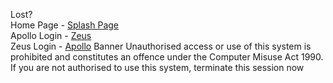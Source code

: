 Lost?
<br>
Home Page - <a href="https://start.leedslab.uk">Splash Page</a>
<br>
Apollo Login - <a href="https://ap-auth.leedslab.uk/#/login">Zeus</a>
<br>
Zeus Login - <a href="https://zeus-auth.leedslab.uk/#/login">Apollo</a>
Banner
Unauthorised access or use of this system is prohibited and constitutes an offence under the Computer Misuse Act 1990.  If you are not authorised to use this  system, terminate this session now
